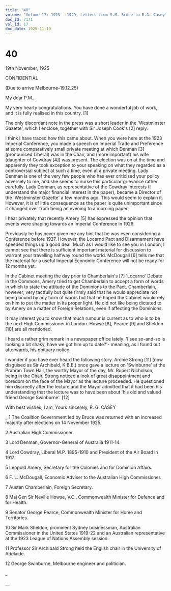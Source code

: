 ```yaml
---
title: "40"
volume: "Volume 17: 1923 - 1929, Letters from S.M. Bruce to R.G. Casey"
doc_id: 7171
vol_id: 17
doc_date: 1925-11-19
---
```


# 40

19th November, 1925

CONFIDENTIAL

(Due to arrive Melbourne-19.12.25)

My dear P.M.,

My very hearty congratulations. You have done a wonderful job of work, and it is fully realised in this country. [1]

The only discordant note in the press was a short leader in the 'Westminster Gazette', which I enclose, together with Sir Joseph Cook's [2] reply.

I think I have traced how this came about. When you were here at the 1923 Imperial Conference, you made a speech on Imperial Trade and Preference at some comparatively small private meeting at which Denman [3] (pronounced Liberal) was in the Chair, and (more important) his wife (daughter of Cowdray [4]) was present. The election was on at the time and apparently they took exception to your speaking on what they regarded as a controversial subject at such a time, even at a private meeting. Lady Denman is one of the very few people who has ever criticised your policy adversely to me, and she seems to nurse this particular grievance rather carefully. Lady Denman, as representative of the Cowdray interests (I understand the major financial interest in the paper), became a Director of the 'Westminster Gazette' a few months ago. This would seem to explain it. However, it is of little consequence as the paper is quite unimportant since it changed over from being an evening to a morning paper.

I hear privately that recently Amery [5] has expressed the opinion that events were shaping towards an Imperial Conference in 1926.

Previously he has never given me any hint that he was even considering a Conference before 1927. However, the Locarno Pact and Disarmament have speeded things up a good deal. Much as I would like to see you in London, I cannot see that there is sufficient important material for discussion to warrant your travelling halfway round the world. McDougall [6] tells me that the material for a useful Imperial Economic Conference will not be ready for 12 months yet.

In the Cabinet meeting the day prior to Chamberlain's [7] 'Locarno' Debate in the Commons, Amery tried to get Chamberlain to accept a form of words in which to state the attitude of the Dominions to the Pact. Chamberlain, however, very tactfully but quite firmly said that he would appreciate not being bound by any form of words but that he hoped the Cabinet would rely on him to put the matter in its proper light. He did not like being dictated to by Amery on a matter of Foreign Relations, even if affecting the Dominions.

It may interest you to know that much rumour is current as to who is to be the next High Commissioner in London. Howse [8], Pearce [9] and Sheldon [10] are all mentioned.

I heard a rather grim remark in a newspaper office lately: 'I see so-and-so is looking a bit shaky, have we got him up to date?'- meaning, as I found out afterwards, his obituary notice.

I wonder if you have ever heard the following story. Archie Strong [11] (now disguised as Sir Archibald, K.B.E.) once gave a lecture on 'Swinburne' at the Prahran Town Hall, the worthy Mayor of the day, Mr. Rupert Nicholson, being in the Chair. Strong noticed a look of great disappointment and boredom on the face of the Mayor as the lecture proceeded. He questioned him discreetly after the lecture and the Mayor admitted that it had been his understanding that the lecture was to have been about 'his old and valued friend George Swinburne'. [12]

With best wishes, I am, Yours sincerely, R. G. CASEY 

_ 1 The Coalition Government led by Bruce was returned with an increased majority after elections on 14 November 1925.

2 Australian High Commissioner.

3 Lord Denman, Governor-General of Australia 1911-14.

4 Lord Cowdray, Liberal M.P. 1895-1910 and President of the Air Board in 1917.

5 Leopold Amery, Secretary for the Colonies and for Dominion Affairs.

6 F. L. McDougall, Economic Adviser to the Australian High Commissioner.

7 Austen Chamberlain, Foreign Secretary.

8 Maj Gen Sir Neville Howse, V.C., Commonwealth Minister for Defence and for Health.

9 Senator George Pearce, Commonwealth Minister for Home and Territories.

10 Sir Mark Sheldon, prominent Sydney businessman, Australian Commissioner in the United States 1919-22 and an Australian representative at the 1923 League of Nations Assembly session.

11 Professor Sir Archibald Strong held the English chair in the University of Adelaide.

12 George Swinburne, Melbourne engineer and politician.

_

__
